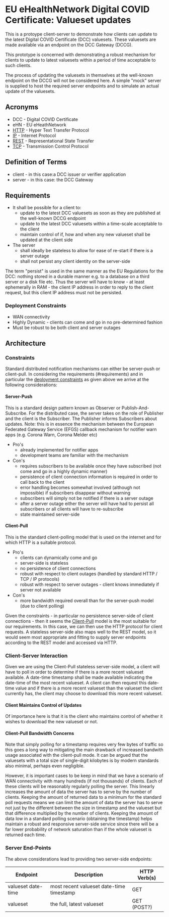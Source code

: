 # EU eHealthNetwork Digital COVID Certificate: Valueset updates

This is a protoype client-server to demonstrate how clients can update to the latest Digital COVID Certificate (DCC) valuesets. 
These valuesets are made available via an endpoint on the DCC Gateway (DCCG). 

This prototype is concerned with demonstrating a robust mechanism for clients to update to latest valuesets within a period of time acceptable to such clients.

The process of updating the valuesets in themselves at the well-known endpoint on the DCCG will not be considered here. A simple "mock" server is supplied to host the required server endpoints and to simulate an actual update of the valuesets.

## Acronyms

* DCC - Digital COVID Certificate
* eHN - EU eHeathNetwork
* [HTTP](https://datatracker.ietf.org/doc/html/rfc2616) - Hyper Text Transfer Protocol
* [IP](https://datatracker.ietf.org/doc/html/rfc791) - Internet Protocol
* [REST](https://www.ics.uci.edu/~fielding/pubs/dissertation/rest_arch_style.htm) - Representational State Transfer
* [TCP](https://datatracker.ietf.org/doc/html/rfc793) - Transmission Control Protocol

## Definition of Terms

* client - in this case:a DCC issuer or verifier application
* server - in this case: the DCC Gateway

## Requirements 

* It shall be possible for a client to:
   *  update to the latest DCC valuesets as soon as they are published at the well-known DCCG endpoint
   *  update to the latest DCC valuesets within a time-scale acceptable to the client
   *  maintain control of if, how and when any new valueset shall be updated at the client side
* The server
   *  shall ideally be stateless to allow for ease of re-start if there is a server outage
   *  shall not persist any client identity on the server-side

The term "persist" is used in the same manner as the EU Regulations for the DCC: nothing stored in a durable manner e.g. to a database on a third server or a disk file etc. Thus the server will have to know - at least ephemerally in RAM - the client IP address in order to reply to the client request, but this client IP address must not be persisted.

### Deployment Constraints

* WAN connectivity
* Highly Dynamic - clients can come and go in no pre-determined fashion
* Must be robust to be both client and server outages

## Architecture

### Constraints

Standard distributed notification mechanisms can either be server-push or client-pull.
In considering the requirements (#requirements) and in particular the [deployment constraints](#deployment-constraints) as given above we 
arrive at the following considerations:

#### Server-Push

This is a standard design pattern known as Observer or Publish-And-Subscribe. For the distributed case, the server takes on the role of Publisher and the client is the Subscriber. The Publisher informs Subscribers about updates. Note: this is in essence the mechanism between the European Federated Gateway Service (EFGS) callback mechanism for notifier warn apps (e.g. Corona Warn, Corona Melder etc)

* Pro's
   * already implemented for notifier apps
   * development teams are familiar with the mechanism
* Con's
   * requires subscribers to be available once they have subscribed (not come and go in a highly dynamic manner)
   * persistence of client connection information is required in order to call back to the client
   * error handling becomes somewhat involved (although not impossible) if subscribers disappear without warning
   * subscribers will simply not be notified if there is a server outage
   * after a server outage either the server will have had to persist all subscribers or all clients will have to re-subscribe
   * state maintained server-side

#### Client-Pull

This is the standard client-polling model that is used on the internet and for which HTTP is a suitable protocol.

* Pro's
   * clients can dynamically come and go
   * server-side is stateless
   * no persistence of client connections
   * robust with respect to client outages (handled by standard HTTP / TCP / IP protocols)
   * robust with respect to server outages - client knows immediately if server not available
* Con's
   * more bandwidth required overall than for the server-push model (due to client polling)
   
Given the constraints - in particular no persistence server-side of client connections - then it seems the [Client-Pull](#client-pull) model is the most suitable for our requirements. In this case, we can then use the HTTP protocol for client requests. A stateless server-side also maps well to the REST model, so it would seem most appropriate and fitting to supply server endpoints according to the REST model and accessed via HTTP.

### Client-Server Interaction

Given we are using the Client-Pull stateless server-side model, a client will have to poll in order to determine if there is a more recent valueset available. A date-time timestamp shall be made available indicating the date-time of the most recent valueset. A client can then request this date-time value and if there is a more recent valueset than the valueset the client currently has, the client may choose to download this more recent valueset.

#### Client Maintains Control of Updates

Of importance here is that it is the client who maintains control of whether it wishes to download the new valueset or not.

#### Client-Pull Bandwidth Concerns

Note that simply polling for a timestamp requires very few bytes of traffic so this goes a long way to mitigating the main drawback of increased bandwith usage associated with the client-pull mode. It can be argued that the valuesets with a total size of single-digit kilobytes is by modern standards also minimal, perhaps even negligible. 

However, it is important cases to be keep in mind that we have a scenario of WAN connectivity with many hundreds (if not thousands) of clients. 
Each of these clients will be reasonably regularly polling the server. This linearly increases the amount of data the server has to serve by the number of clients. 
Keeping the amount of returned data to a minimum for the standard poll requests means we can limit the amount of data the server has to serve not just by the different between the size in timestamp and the valueset but that difference multiplied by the number of clients. 
Keeping the amount of data low in a standard polling scenario (obtaining the timestamp) helps maintain a robust and responsive server-side service since there will be a far lower probability of network saturation than if the whole valueset is returned each time.

### Server End-Points

The above considerations lead to providing two server-side endpoints:

| Endpoint | Description | HTTP Verb(s) |
| ---- | ---- | ---- |
| valueset date-time | most recent valueset date-time timestamp | GET |
| valueset | the full, latest valueset | GET (POST?) |
